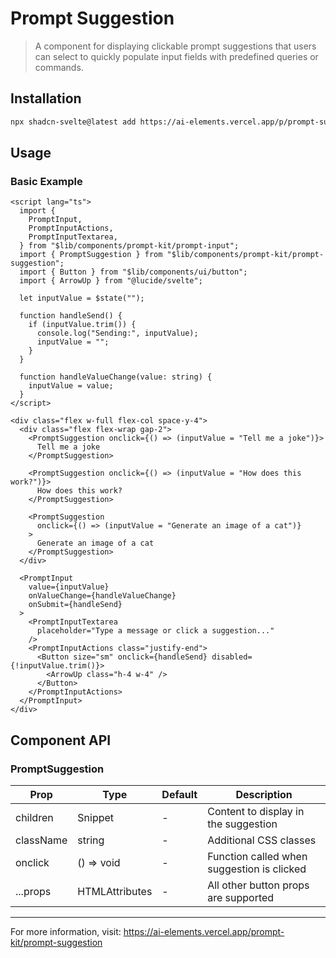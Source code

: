 # Prompt Suggestion

> A component for displaying clickable prompt suggestions that users can select to quickly populate input fields with predefined queries or commands.

## Installation

```bash
npx shadcn-svelte@latest add https://ai-elements.vercel.app/p/prompt-suggestion.json
```

## Usage

### Basic Example

```svelte
<script lang="ts">
  import {
    PromptInput,
    PromptInputActions,
    PromptInputTextarea,
  } from "$lib/components/prompt-kit/prompt-input";
  import { PromptSuggestion } from "$lib/components/prompt-kit/prompt-suggestion";
  import { Button } from "$lib/components/ui/button";
  import { ArrowUp } from "@lucide/svelte";

  let inputValue = $state("");

  function handleSend() {
    if (inputValue.trim()) {
      console.log("Sending:", inputValue);
      inputValue = "";
    }
  }

  function handleValueChange(value: string) {
    inputValue = value;
  }
</script>

<div class="flex w-full flex-col space-y-4">
  <div class="flex flex-wrap gap-2">
    <PromptSuggestion onclick={() => (inputValue = "Tell me a joke")}>
      Tell me a joke
    </PromptSuggestion>

    <PromptSuggestion onclick={() => (inputValue = "How does this work?")}>
      How does this work?
    </PromptSuggestion>

    <PromptSuggestion
      onclick={() => (inputValue = "Generate an image of a cat")}
    >
      Generate an image of a cat
    </PromptSuggestion>
  </div>

  <PromptInput
    value={inputValue}
    onValueChange={handleValueChange}
    onSubmit={handleSend}
  >
    <PromptInputTextarea
      placeholder="Type a message or click a suggestion..."
    />
    <PromptInputActions class="justify-end">
      <Button size="sm" onclick={handleSend} disabled={!inputValue.trim()}>
        <ArrowUp class="h-4 w-4" />
      </Button>
    </PromptInputActions>
  </PromptInput>
</div>
```

## Component API

### PromptSuggestion

| Prop      | Type                              | Default | Description                                |
| --------- | --------------------------------- | ------- | ------------------------------------------ |
| children  | Snippet                           | -       | Content to display in the suggestion       |
| className | string                            | -       | Additional CSS classes                     |
| onclick   | () => void                        | -       | Function called when suggestion is clicked |
| ...props  | HTMLAttributes<HTMLButtonElement> | -       | All other button props are supported       |

---

For more information, visit: https://ai-elements.vercel.app/prompt-kit/prompt-suggestion
